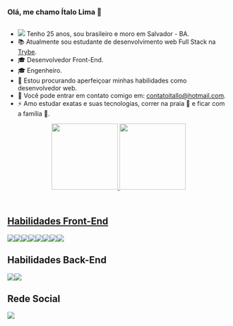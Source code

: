 ### Olá, me chamo Ítalo Lima 👋
##

- <img src="https://img.icons8.com/emoji/20/000000/man-with-beard-light-skin-tone.png"/> Tenho 25 anos, sou brasileiro e moro em Salvador - BA.
- :books: Atualmente sou estudante de desenvolvimento web Full Stack na [Trybe](https://www.betrybe.com/).
-  :mortar_board: Desenvolvedor Front-End.
-  :mortar_board: Engenheiro.
- 👯 Estou procurando aperfeiçoar minhas habilidades como desenvolvedor web.
- :email: Você pode entrar em contato comigo em: contatoitallo@hotmail.com.
- ⚡ Amo estudar exatas e suas tecnologias, correr na praia :ocean: e ficar com a família :raised_hands:.
<header align="center">
  <a href="https://github.com/italo9">
  <img height="150em" src="https://github-readme-stats.vercel.app/api?username=italo9&show_icons=true&theme=light&include_all_commits=true&count_private=true"/>
  <img height="150em" src="https://github-readme-stats.vercel.app/api/top-langs/?username=italo9&layout=compact&langs_count=7&theme=light"/>
</header>

## Habilidades Front-End

[<img src="https://img.icons8.com/color/50/000000/react-native.png"/>](https://pt-br.reactjs.org/)[<img src="https://img.icons8.com/color/50/000000/html-5--v1.png"/>](https://www.w3schools.com/html/)[<img src="https://img.icons8.com/color/50/000000/bootstrap.png"/>](https://getbootstrap.com/)[<img src="https://img.icons8.com/color/50/000000/css3.png"/>](https://developer.mozilla.org/pt-BR/docs/Web/CSS)[<img src="https://img.icons8.com/color/50/000000/javascript--v1.png"/>](https://blog.betrybe.com/javascript/)[<img src="https://img.icons8.com/color/50/000000/redux.png"/>](https://redux.js.org/)[<img src="https://img.icons8.com/external-tal-revivo-color-tal-revivo/50/000000/external-jest-can-collect-code-coverage-information-from-entire-projects-logo-color-tal-revivo.png"/>](https://jestjs.io/pt-BR/)[<img src="https://img.icons8.com/ios-filled/50/000000/git.png"/>](https://git-scm.com/)

## Habilidades Back-End
[<img src="https://img.icons8.com/color/50/000000/mysql--v1.png"/>](https://www.mysql.com/)[<img src="https://img.icons8.com/fluency/50/000000/docker.png"/>](https://docs.docker.com/)

## Rede Social
[<img src="https://img.icons8.com/color/50/000000/linkedin.png"/>](https://www.linkedin.com/in/%C3%ADtalolima9/)
